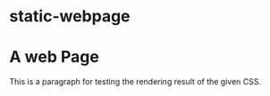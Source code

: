 # static-webpage

<!DOCTYPE html>
<html>
  <head>
    <meta charset="utf-8">
    <title>Test various HTML and CSS features</title>
    <style media=screen">
    body{
      background-color:lightgreen;
     }
     hi {
      color:black;
      text-align:center;
     }
     p {
        font-family:verdana;
        font-size:30px;
        }
    </style>
 <head>
 <body>
    <h1> A web Page </h1>
    <p> This is a paragraph for testing the rendering result of the given CSS.</p>
    </body>
 </html>
